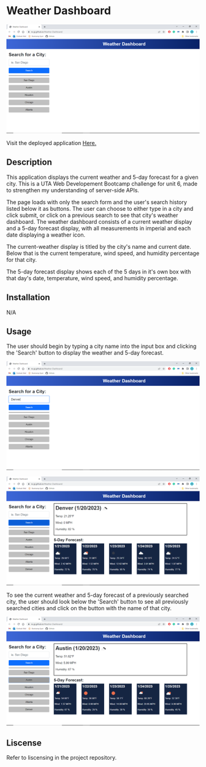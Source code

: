 # Weather Dashboard
![Screenshot of deployed webpage.](./assets/images/WDStart.png)

Visit the deployed application [Here.](https://re-gi.github.io/UTA_Weather-Dashboard/)

## Description
This application displays the current weather and 5-day forecast for a given city. This is a UTA Web Developement Bootcamp challenge for unit 6, made to strengthen my understanding of server-side APIs.

The page loads with only the search form and the user's search history listed below it as buttons. The user can choose to either type in a city and click submit, or click on a previous search to see that city's weather dashboard. The weather dashboard consists of a current weather display and a 5-day forecast display, with all measurements in imperial and each date displaying a weather icon.

The current-weather display is titled by the city's name and current date. Below that is the current temperature, wind speed, and humidity percentage for that city.

The 5-day forecast display shows each of the 5 days in it's own box with that day's date, temperature, wind speed, and humidity percentage.

## Installation
N/A

## Usage
The user should begin by typing a city name into the input box and clicking the 'Search' button to display the weather and 5-day forecast.

![Screenshot of deployed webpage.](./assets/images/WDStartTyping.png)

![Screenshot of deployed webpage.](./assets/images/WDDenver.png)

To see the current weather and 5-day forecast of a previously searched city, the user should look below the 'Search' button to see all previously searched cities and click on the button with the name of that city.

![Screenshot of deployed webpage.](./assets/images/WDAustin.png)

## Liscense
Refer to liscensing in the project repository.
